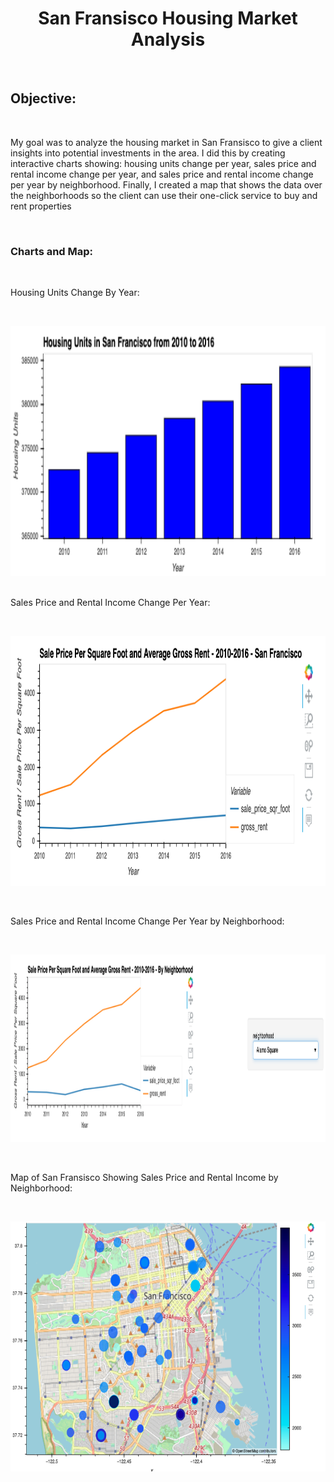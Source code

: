 <h1 align='center'>
San Fransisco Housing Market Analysis
</h1>
<p>&nbsp;</p>
<h2>
Objective:
</h2>
<p>&nbsp;</p>
My goal was to analyze the housing market in San Fransisco to give a client insights into 
potential investments in the area. I did this by creating interactive charts showing:
housing units change per year, sales price and rental income change per year, and sales price
and rental income change per year by neighborhood. Finally, I created a map that shows the 
data over the neighborhoods so the client can use their one-click service to buy and rent 
properties
<p>&nbsp;</p>
<h3>
Charts and Map:
</h3>
<p>&nbsp;</p>
Housing Units Change By Year:
<p>&nbsp;</p>
<img height='400' width='700' src='https://github.com/elliotwatt/pyviz-challenge/blob/main/pyviz_code/Images/zoomed-housing-units-by-year.png'
<p>&nbsp;</p>
Sales Price and Rental Income Change Per Year:
<p>&nbsp;</p>
<img height='400' width='700' src='https://github.com/elliotwatt/pyviz-challenge/blob/main/pyviz_code/Images/avg-sale-px-sq-foot-gross-rent.png'>
<p>&nbsp;</p>
Sales Price and Rental Income Change Per Year by Neighborhood:
<p>&nbsp;</p>
<img height='300' width='1000' src='https://github.com/elliotwatt/pyviz-challenge/blob/main/pyviz_code/Images/pricing-info-by-neighborhood.png'>
<p>&nbsp;</p>
Map of San Fransisco Showing Sales Price and Rental Income by Neighborhood:
<p>&nbsp;</p>
<img height='400' width='700' src='https://github.com/elliotwatt/pyviz-challenge/blob/main/pyviz_code/Images/6-4-geoviews-plot.png'>